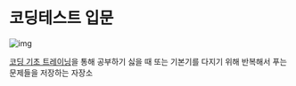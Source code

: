 # 코딩테스트 입문

![img](https://velog.velcdn.com/images/ujone/post/235f511b-7035-4407-9e15-de97b1a7fec0/image.png)
<br/>

[코딩 기초 트레이닝](https://school.programmers.co.kr/learn/challenges/training?order=acceptance_desc)을 통해 공부하기 싫을 때 또는 기본기를 다지기 위해 반복해서 푸는 문제들을 저장하는 자장소
<br/>
